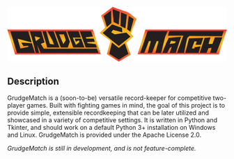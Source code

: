 ![GrudgeMatch](img/logo_full.png?raw=true)

## Description
GrudgeMatch is a (soon-to-be) versatile record-keeper for competitive two-player games. Built with fighting games in mind, the goal of this project is to provide simple, extensible recordkeeping that can be later utilized and showcased in a variety of competitive settings. It is written in Python and Tkinter, and should work on a default Python 3+ installation on Windows and Linux. GrudgeMatch is provided under the Apache License 2.0.

*GrudgeMatch is still in development, and is not feature-complete.*



